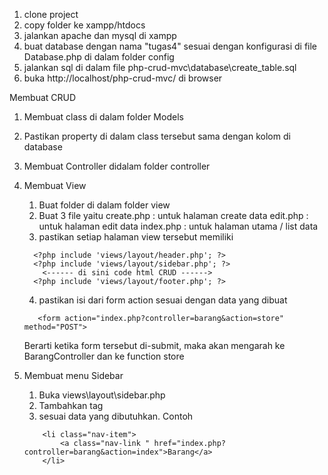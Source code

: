 

1. clone project
2. copy folder ke xampp/htdocs
3. jalankan apache dan mysql di xampp
4. buat database dengan nama "tugas4" sesuai dengan konfigurasi di file Database.php di dalam folder config
5. jalankan sql di dalam file php-crud-mvc\database\create_table.sql
6. buka http://localhost/php-crud-mvc/ di browser



Membuat CRUD
1. Membuat class di dalam folder Models
2. Pastikan property di dalam class tersebut sama dengan kolom di database
3. Membuat Controller didalam folder controller
4. Membuat View
   1. Buat folder di dalam folder view
   2. Buat 3 file yaitu
      create.php : untuk halaman create data
      edit.php   : untuk halaman edit data
      index.php  : untuk halaman  utama / list data
   3. pastikan setiap halaman view tersebut memiliki
    ```
      <?php include 'views/layout/header.php'; ?> 
      <?php include 'views/layout/sidebar.php'; ?>
        <------ di sini code html CRUD ------>
      <?php include 'views/layout/footer.php'; ?>
    ```

   4. pastikan isi dari form action sesuai dengan data yang dibuat
    ```
       <form action="index.php?controller=barang&action=store" method="POST">
    ```
      Berarti ketika form tersebut di-submit, maka akan mengarah ke BarangController dan ke function store

 5. Membuat menu Sidebar
    1. Buka views\layout\sidebar.php
    2. Tambahkan tag  <li> sesuai data yang dibutuhkan. 
    Contoh
    ```
        <li class="nav-item">
            <a class="nav-link " href="index.php?controller=barang&action=index">Barang</a>
        </li>
    ```
